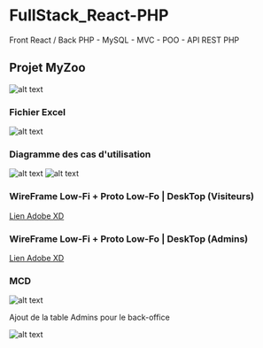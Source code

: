 # FullStack_React-PHP
Front React / Back PHP - MySQL - MVC - POO - API REST PHP

## Projet MyZoo
![alt text](https://github.com/bezedache29/ProjetReact2/blob/master/img/myzoo.jpg)

### Fichier Excel

![alt text](https://github.com/bezedache29/ProjetReact2/blob/master/img/excel.jpg)

### Diagramme des cas d'utilisation

![alt text](https://github.com/bezedache29/ProjetReact2/blob/master/img/UseCaseVisiteurs.jpg)
![alt text](https://github.com/bezedache29/ProjetReact2/blob/master/img/UseCaseAdmins.jpg)

### WireFrame Low-Fi + Proto Low-Fo | DeskTop (Visiteurs)
[Lien Adobe XD](https://xd.adobe.com/view/14c724eb-f0ef-4328-a414-3cd9fc2605c1-4194/)

### WireFrame Low-Fi + Proto Low-Fo | DeskTop (Admins)
[Lien Adobe XD](https://xd.adobe.com/view/3a802be6-bd5c-479b-bea3-71613e828e1d-6fd3/)

### MCD
![alt text](https://github.com/bezedache29/ProjetReact2/blob/master/img/MCD.jpg)

Ajout de la table Admins pour le back-office

![alt text](https://github.com/bezedache29/ProjetReact2/blob/master/img/admins.jpg)
